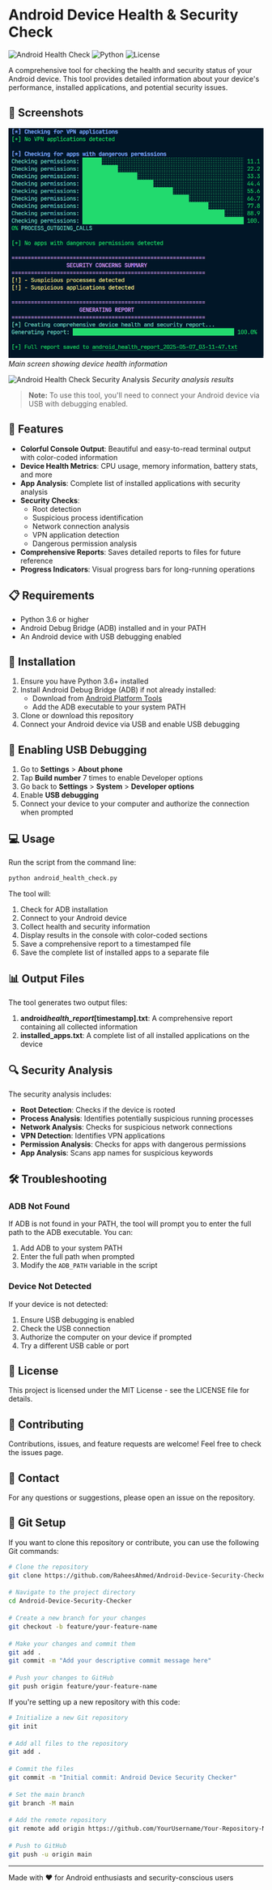 # Android Device Health & Security Check

![Android Health Check](https://img.shields.io/badge/Android-Health%20Check-brightgreen)
![Python](https://img.shields.io/badge/Python-3.6%2B-blue)
![License](https://img.shields.io/badge/License-MIT-yellow)

A comprehensive tool for checking the health and security status of your Android device. This tool provides detailed information about your device's performance, installed applications, and potential security issues.

## 📸 Screenshots

![Android Health Check Main Screen](images/screenshot.png)
_Main screen showing device health information_

![Android Health Check Security Analysis](images/screenshot_security.png)
_Security analysis results_

> **Note:** To use this tool, you'll need to connect your Android device via USB with debugging enabled.

## 🌟 Features

- **Colorful Console Output**: Beautiful and easy-to-read terminal output with color-coded information
- **Device Health Metrics**: CPU usage, memory information, battery stats, and more
- **App Analysis**: Complete list of installed applications with security analysis
- **Security Checks**:
  - Root detection
  - Suspicious process identification
  - Network connection analysis
  - VPN application detection
  - Dangerous permission analysis
- **Comprehensive Reports**: Saves detailed reports to files for future reference
- **Progress Indicators**: Visual progress bars for long-running operations

## 📋 Requirements

- Python 3.6 or higher
- Android Debug Bridge (ADB) installed and in your PATH
- An Android device with USB debugging enabled

## 🚀 Installation

1. Ensure you have Python 3.6+ installed
2. Install Android Debug Bridge (ADB) if not already installed:
   - Download from [Android Platform Tools](https://developer.android.com/studio/releases/platform-tools)
   - Add the ADB executable to your system PATH
3. Clone or download this repository
4. Connect your Android device via USB and enable USB debugging

## 📱 Enabling USB Debugging

1. Go to **Settings** > **About phone**
2. Tap **Build number** 7 times to enable Developer options
3. Go back to **Settings** > **System** > **Developer options**
4. Enable **USB debugging**
5. Connect your device to your computer and authorize the connection when prompted

## 💻 Usage

Run the script from the command line:

```bash
python android_health_check.py
```

The tool will:

1. Check for ADB installation
2. Connect to your Android device
3. Collect health and security information
4. Display results in the console with color-coded sections
5. Save a comprehensive report to a timestamped file
6. Save the complete list of installed apps to a separate file

## 📊 Output Files

The tool generates two output files:

1. **android*health_report*[timestamp].txt**: A comprehensive report containing all collected information
2. **installed_apps.txt**: A complete list of all installed applications on the device

## 🔍 Security Analysis

The security analysis includes:

- **Root Detection**: Checks if the device is rooted
- **Process Analysis**: Identifies potentially suspicious running processes
- **Network Analysis**: Checks for suspicious network connections
- **VPN Detection**: Identifies VPN applications
- **Permission Analysis**: Checks for apps with dangerous permissions
- **App Analysis**: Scans app names for suspicious keywords

## 🛠️ Troubleshooting

### ADB Not Found

If ADB is not found in your PATH, the tool will prompt you to enter the full path to the ADB executable. You can:

1. Add ADB to your system PATH
2. Enter the full path when prompted
3. Modify the `ADB_PATH` variable in the script

### Device Not Detected

If your device is not detected:

1. Ensure USB debugging is enabled
2. Check the USB connection
3. Authorize the computer on your device if prompted
4. Try a different USB cable or port

## 📝 License

This project is licensed under the MIT License - see the LICENSE file for details.

## 🤝 Contributing

Contributions, issues, and feature requests are welcome! Feel free to check the issues page.

## 📧 Contact

For any questions or suggestions, please open an issue on the repository.

## 🔄 Git Setup

If you want to clone this repository or contribute, you can use the following Git commands:

```bash
# Clone the repository
git clone https://github.com/RaheesAhmed/Android-Device-Security-Checker.git

# Navigate to the project directory
cd Android-Device-Security-Checker

# Create a new branch for your changes
git checkout -b feature/your-feature-name

# Make your changes and commit them
git add .
git commit -m "Add your descriptive commit message here"

# Push your changes to GitHub
git push origin feature/your-feature-name
```

If you're setting up a new repository with this code:

```bash
# Initialize a new Git repository
git init

# Add all files to the repository
git add .

# Commit the files
git commit -m "Initial commit: Android Device Security Checker"

# Set the main branch
git branch -M main

# Add the remote repository
git remote add origin https://github.com/YourUsername/Your-Repository-Name.git

# Push to GitHub
git push -u origin main
```

---

Made with ❤️ for Android enthusiasts and security-conscious users
